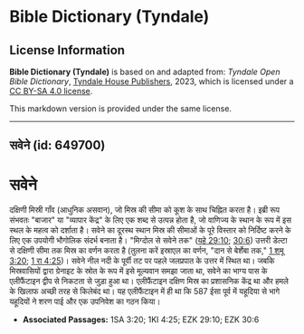# Bible Dictionary (Tyndale)

## License Information

**Bible Dictionary (Tyndale)** is based on and adapted from: _Tyndale Open Bible Dictionary_, [Tyndale House Publishers](https://tyndaleopenresources.com/), 2023, which is licensed under a [CC BY-SA 4.0 license](https://creativecommons.org/licenses/by-sa/4.0/legalcode.en).

This markdown version is provided under the same license.



--------------------------------

## सवेने (id: 649700)

सवेने
=====

दक्षिणी मिस्री गाँव (आधुनिक असवान), जो मिस्र की सीमा को कूश के साथ चिह्नित करता है। इब्री रूप संभवतः "बाजार" या "व्यापार केंद्र" के लिए एक शब्द से उत्पन्न होता है, जो वाणिज्य के स्थान के रूप में इस स्थल के महत्व को दर्शाता है। सवेने का दूरस्थ स्थान मिस्र की सीमाओं के पूरे विस्तार को निर्दिष्ट करने के लिए एक उपयोगी भौगोलिक संदर्भ बनाता है। "मिग्दोल से सवेने तक" ([यहे 29:10](https://ref.ly/Ezek29:10); [30:6](https://ref.ly/Ezek30:6)) उत्तरी डेल्टा से दक्षिणी सीमा तक मिस्र का वर्णन करता है (तुलना करें इस्राएल का वर्णन, "दान से बेर्शेबा तक," [1 शमू 3:20](https://ref.ly/1Sam3:20); [1 रा 4:25](https://ref.ly/1Kgs4:25))। सवेने नील नदी के पूर्वी तट पर पहले जलप्रपात के उत्तर में स्थित था। जबकि मिस्रवासियों द्वारा ग्रेनाइट के स्रोत के रूप में इसे मूल्यवान समझा जाता था, सवेने का भाग्य पास के एलीफैंटाइन द्वीप से निकटता से जुड़ा हुआ था। एलीफैंटाइन दक्षिण मिस्र का प्रशासनिक केंद्र था और हमले के खिलाफ अच्छी तरह से किलेबंद था। यह एलीफैंटाइन में ही था कि 587 ईसा पूर्व में यहूदिया से भागे यहूदियों ने शरण पाई और एक उपनिवेश का गठन किया।

* **Associated Passages:** 1SA 3:20; 1KI 4:25; EZK 29:10; EZK 30:6

